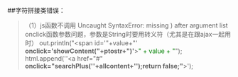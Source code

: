 ##字符拼接类错误：
> （1）js函数不调用 Uncaught SyntaxError: missing ) after argument list
> onclick函数参数问题，参数是String时要用转义符（尤其是在跟ajax一起用时）
> out.println("<span id='"+value+"' **onclick='showContent("+ptostr+")'**><font color='green'>" + value + "</font></span>");
> html.append(''<td><a href="#" **onclick=\"searchPlus(\''+allcontent+'\');return false;\"**></a></td>');